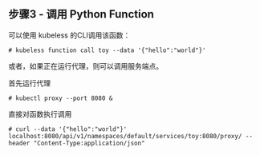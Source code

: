 ## 步骤3 - 调用 Python Function

可以使用 kubeless 的CLI调用该函数：

```
# kubeless function call toy --data '{"hello":"world"}'
```

或者，如果正在运行代理，则可以调用服务端点。

首先运行代理
```
# kubectl proxy --port 8080 &
```

直接对函数执行调用

```
# curl --data '{"hello":"world"}' localhost:8080/api/v1/namespaces/default/services/toy:8080/proxy/ --header "Content-Type:application/json"
```
